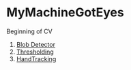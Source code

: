 # MyMachineGotEyes
Beginning of CV  
1. [Blob Detector](https://github.com/Sidhved/MyMachineGotEyes/tree/main/Blob%20Detection)
2. [Thresholding](https://github.com/Sidhved/MyMachineGotEyes/tree/main/Thresholding)
3. [HandTracking](https://github.com/Sidhved/MyMachineGotEyes/tree/main/HandTracking)

